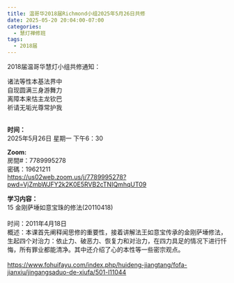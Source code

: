 ```yaml
---
title: 温哥华2018届Richmond小组2025年5月26日共修
date: 2025-05-20 20:04:00-07:00
categories:
  - 慧灯禅修班
tags:
  - 2018届
---
```

2018届温哥华慧灯小组共修通知：

诸法等性本基法界中\
自现圆满三身游舞力\
离障本来怙主龙钦巴\
祈请无垢光尊常护我

\
**时间：**\
2025年5月26日 星期一 下午6：30

**Zoom:**\
房間#：7789995278\
密碼：19621211\
https://us02web.zoom.us/j/7789995278?pwd=VjZmbWJFY2k2K0E5RVB2cTNIQmhqUT09

**学习内容：**\
15 金刚萨埵如意宝珠的修法(20110418)\
\
时间：2011年4月18日\
概述：本课首先阐释闻思修的重要性，接着讲解法王如意宝传承的金刚萨埵修法，生起四个对治力：依止力、破恶力、恢复力和对治力，在四力具足的情况下进行忏悔，所有罪业都能清净。其中还介绍了心的本性等一些密宗观点。\
\
https://www.fohuifayu.com/index.php/huideng-jiangtang/fofa-jianxiu/jingangsaduo-de-xiufa/501-l11044
